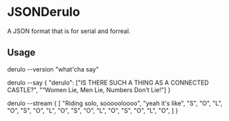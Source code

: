 # JSONDerulo

A JSON format that is for serial and forreal.


## Usage

derulo --version
  "what'cha say"

derulo --say
{
  "derulo":
    ["IS THERE SUCH A THING AS A CONNECTED CASTLE?", "“Women Lie, Men Lie, Numbers Don’t Lie!"]
}

derulo --stream
{
  [
    "Riding solo, soooooloooo", "yeah it's like",
        "S", "O", "L", "O",
        "S", "O", "L", "O",
        "S", "O", "L", "O",
        "S", "O", "L", "O",
  ]
}
